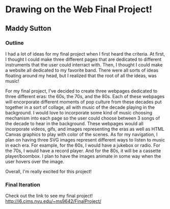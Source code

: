# Drawing on the Web Final Project!
## Maddy Sutton
### Outline
I had a lot of ideas for my final project when I first heard the criteria. At first, I thought I could make three different pages that are dedicated to different instruments that the user could interract with. Then, I thought I could make a website all dedicated to my favorite band. There were all sorts of ideas floating around my head, but I realized that the root of all the ideas, was music!

For my final project, I've decided to create three webpages dedicated to three different eras: the 60s, the 70s, and the 80s. Each of these webpages will encorporate different moments of pop culture from these decades put together in a sort of collage, all with music of the decade playing in the background. I would love to incorporate some kind of music choosing mechanism into each page so the user could choose between 3 songs of the decade to hear in the background. These webpages would all incorporate videos, gifs, and images representing the eras as well as HTML Canvas graphics to play with color of the scenes. As for my navigation, I plan on having three SVG images represent different ways to listen to music in each era. For example, for the 60s, I would have a jukebox or radio. For the 70s, I would have a record player. And for the 80s, it will be a cassette player/boombox. I plan to have the images animate in some way when the user hovers over the image. 

Overall, I'm really excited for this project!

### Final Iteration
Check out the link to see my final project!
http://i6.cims.nyu.edu/~ms9642/FinalProject/
